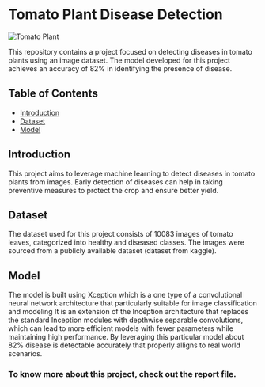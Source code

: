 # Tomato Plant Disease Detection

![Tomato Plant](path/to/your/image.jpg)

This repository contains a project focused on detecting diseases in tomato plants using an image dataset. The model developed for this project achieves an accuracy of 82% in identifying the presence of disease.

## Table of Contents
- [Introduction](#introduction)
- [Dataset](#dataset)
- [Model](#model)



## Introduction
This project aims to leverage machine learning to detect diseases in tomato plants from images. Early detection of diseases can help in taking preventive measures to protect the crop and ensure better yield.

## Dataset
The dataset used for this project consists of 10083 images of tomato leaves, categorized into healthy and diseased classes. The images were sourced from a publicly available dataset (dataset from kaggle).

## Model
The model is built using Xception which is a one type of a convolutional neural network architecture that particularly suitable for image classification and modeling It is an extension of the Inception architecture that replaces the standard Inception modules with depthwise separable convolutions, which can lead to more efficient models with fewer parameters while maintaining high performance. By leveraging this particular model about 82% disease is detectable accurately that properly alligns to real world scenarios.  

### To know more about this project, check out the report file.
